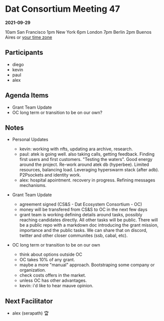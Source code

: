 # Dat Consortium Meeting 47


**2021-09-29**

10am San Francisco
1pm New York
6pm London
7pm Berlin
2pm Buenos Aires
or [your time zone](https://www.timeanddate.com/worldclock/fixedtime.html?msg=Dat&iso=20210929T10&p1=224&ah=1)

## Participants
- diego
- kevin
- paul
- alex

## Agenda Items

- Grant Team Update
- OC long term or transition to be on our own?

## Notes

- Personal Updates
    - kevin: working with nfts, updating ara archive, research.
    - paul: atek is going well. also taking calls, getting feedback. Finding first users and first customers. "Testing the waters". Good energy around the project. Re-work around atek db (hyperbee). Limited resources, balancing load. Leveraging hyperswarm stack (after adb). P2Psockets and identity work.
    - alex: hospital apointment. recovery in progress. Refining messages mechanisms.

- Grant Team Update
    - agreement signed (CS&S - Dat Ecosystem Consortium - OC)
    - money will be transfered from CS&S to OC in the next few days
    - grant team is working defining details around tasks, possibly reaching candidates directly. All other tasks will be public. There will be a public repo with a markdown doc introducing the grant mission, importance and the public tasks. We can share that on discord, twitter and other closer communites (ssb, cabal, etc).

- OC long term or transition to be on our own
    - think about options outside OC
    - OC takes 10% of any grant.
    - maybe a more "manual" approach. Bootstraping some company or organization.
    - check costs offers in the market.
    - unless OC has other advantages.
    - kevin: i'd like to hear mauve opinion.

## Next Facilitator

- alex (serapath) :trophy: